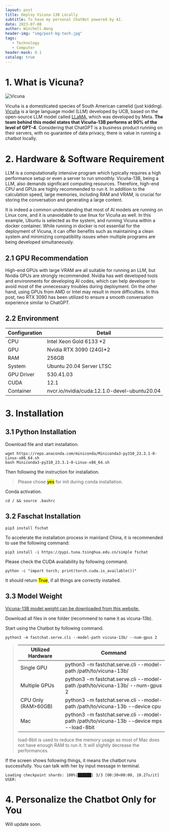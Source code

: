 ```yaml
---
layout: post
title: Deploy Vicuna-13B Locally
subtitle: To have my personal ChatBot powered by AI.
date: 2023-07-08
author: Winchell.Wang
header-img: "img/post-bg-tech.jpg"
tags:
   - Technology
   - Computer
header-mask: 0.1
catalog: true
---
```


# 1. What is Vicuna?

![Vicuna](https://toursinsalta.com/wp-content/uploads/2017/05/vicunas-puna-argentina.jpg)

Vicuña is a domesticated species of South American camelid (just kidding). [Vicuña](https://lmsys.org/blog/2023-03-30-vicuna/) is a large language model (LLM) developed by UCB, based on the open-source LLM model called [LLaMA](https://ai.facebook.com/blog/large-language-model-llama-meta-ai/), which was developed by Meta. **The team behind this model states that Vicuña-13B performs at 90% of the level of GPT-4**. Considering that ChatGPT is a business product running on their servers, with no guarantee of data privacy, there is value in running a chatbot locally.

# 2. Hardware & Software Requirement

LLM is a computationally intensive program which typically requires a high performance setup or even a server to run smoothly. Vicuña-13B, being a LLM, also demands significant computing resources. Therefore, high-end CPU and GPUs are highly recommended to run it. In addition to the calculation speed, large memories, including RAM and VRAM, is crucial for storing the conversation and generating a large content.

It is indeed a common understanding that most of AI models are running on Linux core, and it is unavoidable to use linux for Vicuña as well. In this example, Ubuntu is selected as the system, and running Vicuna within a docker container. While running in docker is not essential for the deployment of Vicuna, it can offer benefits such as maintaining a clean system and minimizing compatibility issues when multiple programs are being developed simultaneously. 

## 2.1 GPU Recommendation

High-end GPUs with large VRAM are all suitable for running an LLM, but Nvidia GPUs are strongly recommended. Nvidia has well developed tools and environments for developing AI codes, which can help developer to avoid most of the unnecessary troubles during deployment. On the other hand, using GPUs from AMD or Intel may result in more difficulties. In this post, two RTX 3090 has been utilized to ensure a smooth conversation experience similar to ChatGPT.

## 2.2 Environment

|Configuration|Detail|
|-|-|
|CPU|Intel Xeon Gold 6133 *2|
|GPU|Nvidia RTX 3090 (24G)*2|
|RAM|256GB|
|System|Ubuntu 20.04 Server LTSC|
|GPU Driver|530.41.03|
|CUDA|12.1|
|Container|nvcr.io/nvidia/cuda:12.1.0-devel-ubuntu20.04|

# 3. Installation

## 3.1 Python Installation

Download file and start installation.

```shell
wget https://repo.anaconda.com/miniconda/Miniconda3-py310_23.3.1-0-Linux-x86_64.sh
bash Miniconda3-py310_23.3.1-0-Linux-x86_64.sh
```

Then following the instruction for installation.

> Please chose <mark>yes</mark> for init during conda installation.

Conda activation.

```shell
cd / && source .bashrc
```

## 3.2 Faschat Installation

```shell
pip3 install fschat
```

To accelerate the installation process in mainland China, it is recommended to use the following command:

```shell
pip3 install -i https://pypi.tuna.tsinghua.edu.cn/simple fschat
```

Please check the CUDA availability by following command.

```shell
python -c "import torch; print(torch.cuda.is_available())"
```

It should return <mark>True</mark>, if all things are correctly installed.

## 3.3 Model Weight

[Vicuna-13B model weight can be downloaded from this website.](https://huggingface.co/lmsys/vicuna-13b-v1.3/tree/main)

Download all files in one folder (recommend to name it as vicuna-13b).

Start using the Chatbot by following command.

```shell
python3 -m fastchat.serve.cli --model-path vicuna-13b/ --num-gpus 2
```

>|Utilized Hardware|Command|
>|-|-|
>|Single GPU|python3 -m fastchat.serve.cli --model-path /path/to/vicuna-13b/|
>|Multiple GPUs|python3 -m fastchat.serve.cli --model-path /path/to/vicuna-13b/ --num-gpus 2|
>|CPU Only (RAM>60GB)|python3 -m fastchat.serve.cli --model-path /path/to/vicuna-13b --device cpu|
>|Mac|python3 -m fastchat.serve.cli --model-path /path/to/vicuna-13b --device mps --load-8bit|
>
>load-8bit is used to reduce the memory usage as most of Mac does not have enough RAM to run it. It will slightly decrease the performances.

If the screen shows following things, it means the chatbot runs successfully. You can talk with her by input message in terminal.

```shell
Loading checkpoint shards: 100%|██████| 3/3 [00:30<00:00, 10.27s/it]
USER:
```

# 4. Personalize the Chatbot Only for You

Will update soon.
